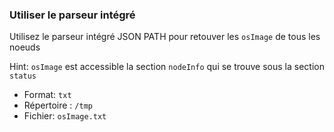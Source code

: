 
### Utiliser le parseur intégré 

Utilisez le parseur intégré JSON PATH pour retouver les `osImage` de tous les noeuds 

Hint: `osImage` est accessible la section `nodeInfo` qui se trouve sous la section `status`

- Format:  `txt`  
- Répertoire : `/tmp`
- Fichier:  `osImage.txt`